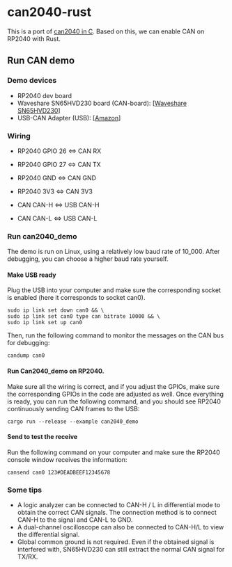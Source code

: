 # can2040-rust

This is a port of [can2040 in C](https://github.com/KevinOConnor/can2040). Based on this, we can enable CAN on RP2040 with Rust.

## Run CAN demo

### Demo devices
- RP2040 dev board
- Waveshare SN65HVD230 board (CAN-board): [[Waveshare SN65HVD230](https://www.amazon.com/SN65HVD230-CAN-Board-Communication-Development/dp/B00KM6XMXO/ref=sr_1_2?crid=2I4ZLTIPIB93Q&keywords=SN65HVD230+waveshare&qid=1696911860&sprefix=sn65hvd230+waveshar%2Caps%2C146&sr=8-2)]
- USB-CAN Adapter (USB): [[Amazon](https://www.amazon.com/PRIZOM-Converter-Debugger-Analyzer-Candlelight/dp/B0CD6QFQXH/ref=sr_1_6?crid=2TGJJD1KV2Z36&keywords=CANable&qid=1696911666&sprefix=canable%2Caps%2C353&sr=8-6&th=1)]

### Wiring
- RP2040 GPIO 26 <=> CAN RX
- RP2040 GPIO 27 <=> CAN TX
- RP2040 GND <=> CAN GND
- RP2040 3V3 <=> CAN 3V3

- CAN CAN-H <=> USB CAN-H
- CAN CAN-L <=> USB CAN-L

### Run can2040_demo
The demo is run on Linux, using a relatively low baud rate of 10_000. After debugging, you can choose a higher baud rate yourself.

#### Make USB ready 
Plug the USB into your computer and make sure the corresponding socket is enabled (here it corresponds to socket can0).
```shell
sudo ip link set down can0 && \
sudo ip link set can0 type can bitrate 10000 && \
sudo ip link set up can0
```

Then, run the following command to monitor the messages on the CAN bus for debugging:
```shell
candump can0
```

#### Run Can2040_demo on RP2040.
Make sure all the wiring is correct, and if you adjust the GPIOs, make sure the corresponding GPIOs in the code are adjusted as well. Once everything is ready, you can run the following command, and you should see RP2040 continuously sending CAN frames to the USB:

```shell
cargo run --release --example can2040_demo
```

#### Send to test the receive
Run the following command on your computer and make sure the RP2040 console window receives the information:
```shell
cansend can0 123#DEADBEEF12345678 
```

### Some tips
- A logic analyzer can be connected to CAN-H / L in differential mode to obtain the correct CAN signals. The connection method is to connect CAN-H to the signal and CAN-L to GND.
- A dual-channel oscilloscope can also be connected to CAN-H/L to view the differential signal.
- Global common ground is not required. Even if the obtained signal is interfered with, SN65HVD230 can still extract the normal CAN signal for TX/RX.
  